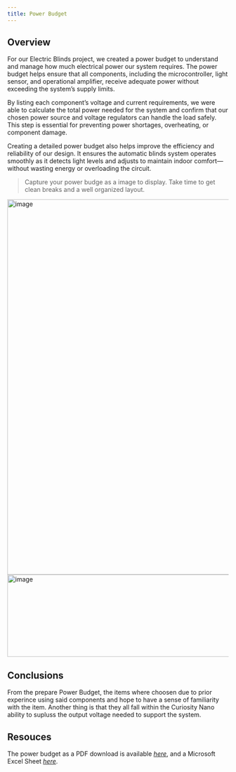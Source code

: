 ```yaml
---
title: Power Budget
---
```


## Overview
For our Electric Blinds project, we created a power budget to understand and manage how much electrical power our system requires. The power budget helps ensure that all components, including the microcontroller, light sensor, and operational amplifier, receive adequate power without exceeding the system’s supply limits.

By listing each component’s voltage and current requirements, we were able to calculate the total power needed for the system and confirm that our chosen power source and voltage regulators can handle the load safely. This step is essential for preventing power shortages, overheating, or component damage.

Creating a detailed power budget also helps improve the efficiency and reliability of our design. It ensures the automatic blinds system operates smoothly as it detects light levels and adjusts to maintain indoor comfort—without wasting energy or overloading the circuit.

> Capture your power budge as a image to display. Take time to get clean breaks and a well organized layout.

<img width="975" height="854" alt="image" src="https://github.com/user-attachments/assets/c5c1fdef-6a5a-4863-adb9-448498175dfe" />


<img width="975" height="187" alt="image" src="https://github.com/user-attachments/assets/201ad92a-e611-432a-b5c7-09c6de95b435" />




## Conclusions

From the prepare Power Budget, the items where choosen due to prior experince using said components and hope to have a sense of familiarity with the item. Another thing is that they all fall within the Curiosity Nano ability to supluss the output voltage needed to support the system.

## Resouces

The power budget as a PDF download is available [*here*](http://digil.ink/l/36146ZBstB), and a Microsoft Excel Sheet [*here*](https://arizonastateu-my.sharepoint.com/:x:/r/personal/dcalde11_sundevils_asu_edu/Documents/Power%20Budget%202.xlsx?d=w51b3c916be61441e824aff7a58e2db72&csf=1&web=1&e=zjarNc).
